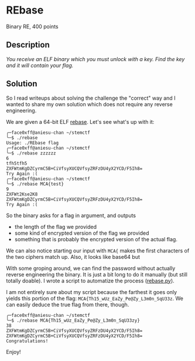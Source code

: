 # REbase

Binary RE, 400 points

## Description

_You receive an ELF binary which you must unlock with a key. Find the key and it will contain your flag._

## Solution

So I read writeups about solving the challenge the "correct" way and I wanted to share my own solution which does not require any reverse engineering.

We are given a 64-bit ELF [rebase](https://github.com/face0xff/ctf/tree/904b614bba1214cc8a99299c8845627caed497e1/2019/STEM_CTF/REbase/rebase/README.md). Let's see what's up with it:

```text
╭─face0xff@aniesu-chan ~/stemctf  
╰─$ ./rebase
Usage: ./REbase flag
╭─face0xff@aniesu-chan ~/stemctf  
╰─$ ./rebase zzzzzz
6
tfh5tfh5
ZXFWtmKgDZCyrmC5B+CiVfsyXUCQVfsyZRFzDU4yX2YCD/F5Ih8=
Try Again :(
╭─face0xff@aniesu-chan ~/stemctf  
╰─$ ./rebase MCA{test}
9
ZXFWt2Kse2K8
ZXFWtmKgDZCyrmC5B+CiVfsyXUCQVfsyZRFzDU4yX2YCD/F5Ih8=
Try Again :(
```

So the binary asks for a flag in argument, and outputs

* the length of the flag we provided
* some kind of encrypted version of the flag we provided
* something that is probably the encrypted version of the actual flag.

We can also notice starting our input with `MCA{` makes the first characters of the two ciphers match up. Also, it looks like base64 but

With some groping around, we can find the password without actually reverse engineering the binary. It is just a bit long to do it manually \(but still totally doable\). I wrote a script to automatize the process \([rebase.py](https://github.com/face0xff/ctf/tree/904b614bba1214cc8a99299c8845627caed497e1/2019/STEM_CTF/REbase/rebase.py)\).

I am not entirely sure about my script because the farthest it goes only yields this portion of the flag: `MCA{Th15_wUz_EaZy_Pe@Zy_L3m0n_SqU33z`. We can easily deduce the true flag from there, though.

```text
╭─face0xff@aniesu-chan ~/stemctf  
╰─$ ./rebase MCA{Th15_wUz_EaZy_Pe@Zy_L3m0n_SqU33zy}
38
ZXFWtmKgDZCyrmC5B+CiVfsyXUCQVfsyZRFzDU4yX2YCD/F5Ih8=
ZXFWtmKgDZCyrmC5B+CiVfsyXUCQVfsyZRFzDU4yX2YCD/F5Ih8=
Congratulations!
```

Enjoy!

